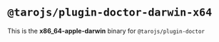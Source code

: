 # `@tarojs/plugin-doctor-darwin-x64`

This is the **x86_64-apple-darwin** binary for `@tarojs/plugin-doctor`
